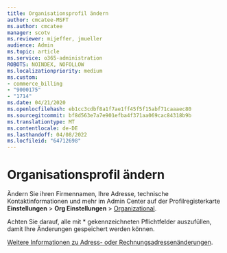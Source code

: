 ```yaml
---
title: Organisationsprofil ändern
author: cmcatee-MSFT
ms.author: cmcatee
manager: scotv
ms.reviewer: mijeffer, jmueller
audience: Admin
ms.topic: article
ms.service: o365-administration
ROBOTS: NOINDEX, NOFOLLOW
ms.localizationpriority: medium
ms.custom:
- commerce_billing
- "9000175"
- "1714"
ms.date: 04/21/2020
ms.openlocfilehash: eb1cc3cdbf8a1f7ae1ff45f5f15abf71caaaec80
ms.sourcegitcommit: bf8d563e7a7e901efba4f371aa069cac84318b9b
ms.translationtype: MT
ms.contentlocale: de-DE
ms.lasthandoff: 04/08/2022
ms.locfileid: "64712698"
---
```

# <a name="change-organization-profile"></a>Organisationsprofil ändern

Ändern Sie ihren Firmennamen, Ihre Adresse, technische Kontaktinformationen und mehr im Admin Center auf der Profilregisterkarte **Einstellungen** >  **Org Einstellungen** >  [Organizational](https://admin.microsoft.com/AdminPortal/Home#/Settings/OrganizationProfile/:/Settings/L1/OrganizationInformation).

Achten Sie darauf, alle mit * gekennzeichneten Pflichtfelder auszufüllen, damit Ihre Änderungen gespeichert werden können.

[Weitere Informationen zu Adress- oder Rechnungsadressenänderungen](https://docs.microsoft.com/microsoft-365/admin/manage/change-address-contact-and-more).
